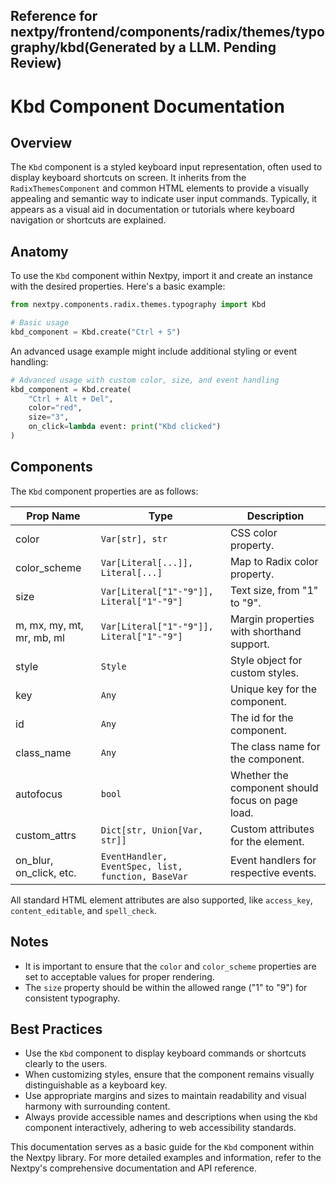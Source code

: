 ##  Reference for nextpy/frontend/components/radix/themes/typography/kbd(Generated by a LLM. Pending Review)

# Kbd Component Documentation

## Overview

The `Kbd` component is a styled keyboard input representation, often used to display keyboard shortcuts on screen. It inherits from the `RadixThemesComponent` and common HTML elements to provide a visually appealing and semantic way to indicate user input commands. Typically, it appears as a visual aid in documentation or tutorials where keyboard navigation or shortcuts are explained.

## Anatomy

To use the `Kbd` component within Nextpy, import it and create an instance with the desired properties. Here's a basic example:

```python
from nextpy.components.radix.themes.typography import Kbd

# Basic usage
kbd_component = Kbd.create("Ctrl + S")
```

An advanced usage example might include additional styling or event handling:

```python
# Advanced usage with custom color, size, and event handling
kbd_component = Kbd.create(
    "Ctrl + Alt + Del",
    color="red",
    size="3",
    on_click=lambda event: print("Kbd clicked")
)
```

## Components

The `Kbd` component properties are as follows:

| Prop Name         | Type                                                         | Description                                             |
|-------------------|--------------------------------------------------------------|---------------------------------------------------------|
| color             | `Var[str], str`                                              | CSS color property.                                     |
| color_scheme      | `Var[Literal[...]], Literal[...]`                            | Map to Radix color property.                            |
| size              | `Var[Literal["1"-"9"]], Literal["1"-"9"]`                   | Text size, from "1" to "9".                             |
| m, mx, my, mt, mr, mb, ml | `Var[Literal["1"-"9"]], Literal["1"-"9"]`           | Margin properties with shorthand support.               |
| style             | `Style`                                                      | Style object for custom styles.                         |
| key               | `Any`                                                        | Unique key for the component.                           |
| id                | `Any`                                                        | The id for the component.                               |
| class_name        | `Any`                                                        | The class name for the component.                       |
| autofocus         | `bool`                                                       | Whether the component should focus on page load.        |
| custom_attrs      | `Dict[str, Union[Var, str]]`                                 | Custom attributes for the element.                      |
| on_blur, on_click, etc. | `EventHandler, EventSpec, list, function, BaseVar`      | Event handlers for respective events.                   |

All standard HTML element attributes are also supported, like `access_key`, `content_editable`, and `spell_check`.

## Notes

- It is important to ensure that the `color` and `color_scheme` properties are set to acceptable values for proper rendering.
- The `size` property should be within the allowed range ("1" to "9") for consistent typography.

## Best Practices

- Use the `Kbd` component to display keyboard commands or shortcuts clearly to the users.
- When customizing styles, ensure that the component remains visually distinguishable as a keyboard key.
- Use appropriate margins and sizes to maintain readability and visual harmony with surrounding content.
- Always provide accessible names and descriptions when using the `Kbd` component interactively, adhering to web accessibility standards.

This documentation serves as a basic guide for the `Kbd` component within the Nextpy library. For more detailed examples and information, refer to the Nextpy's comprehensive documentation and API reference.